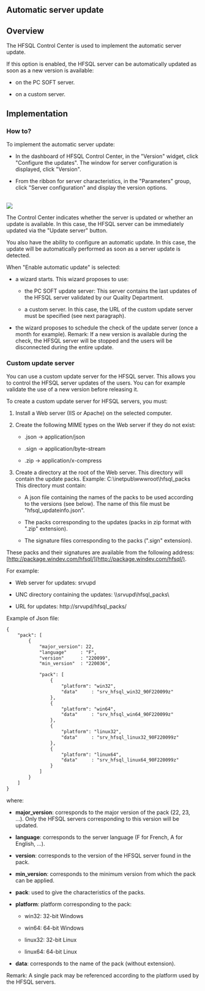 
## Automatic server update
			

<a name="NOTE1"></a>
<a name="NOTE1_1"></a>


## Overview
<a name="overview_ELTTEXTE000100"></a>
The HFSQL Control Center is used to implement the automatic server update. 

If this option is enabled, the HFSQL server can be automatically updated as soon as a new version is available: 

- on the PC SOFT server. 

- on a custom server. 




<a name="NOTE2"></a>
<a name="NOTE2_1"></a>


## Implementation
<a name="implementation_ELTTEXTE000124"></a>


### How to?
<a name="how_ELTPARAGRAPHE000021"></a>

To implement the automatic server update: 

- In the dashboard of HFSQL Control Center, in the "Version" widget, click "Configure the updates". The window for server configuration is displayed, click "Version". 

- From the ribbon for server characteristics, in the "Parameters" group, click "Server configuration" and display the version options. 



<br>![](https://doc.pcsoft.fr/en-US/images/image.awp?langid=3&name=CC_HF_Gestion_Serveur%20-%20HC%20N%B0013.gif)


The Control Center indicates whether the server is updated or whether an update is available. In this case, the HFSQL server can be immediately updated via the "Update server" button.

You also have the ability to configure an automatic update. In this case, the update will be automatically performed as soon as a server update is detected. 

When "Enable automatic update" is selected: 

- a wizard starts. This wizard proposes to use: 

	- the PC SOFT update server: This server contains the last updates of the HFSQL server validated by our Quality Department. 

	- a custom server. In this case, the URL of the custom update server must be specified (see next paragraph). 




- the wizard proposes to schedule the check of the update server (once a month for example). 
	Remark: If a new version is available during the check, the HFSQL server will be stopped and the users will be disconnected during the entire update. 





### Custom update server
<a name="custom_update_server_ELTPARAGRAPHE000153"></a>

You can use a custom update server for the HFSQL server. This allows you to control the HFSQL server updates of the users. You can for example validate the use of a new version before releasing it. 

To create a custom update server for HFSQL servers, you must: 

1. Install a Web server (IIS or Apache) on the selected computer. 

2. Create the following MIME types on the Web server if they do not exist:

	- .json -> application/json

	- .sign -> application/byte-stream

	- .zip  -> application/x-compress




3. Create a directory at the root of the Web server. This directory will contain the update packs. Example: C:\\inetpub\\wwwroot\\hfsql_packs
	This directory must contain: 

	- A json file containing the names of the packs to be used according to the versions (see below). The name of this file must be "hfsql_updateinfo.json".

	- The packs corresponding to the updates (packs in zip format with ".zip" extension).

	- The signature files corresponding to the packs (".sign" extension).


 These packs and their signatures are available from the following address: [http://package.windev.com/hfsql/](http://package.windev.com/hfsql/). 




For example: 

- Web server for updates: srvupd

- UNC directory containing the updates: \\\\srvupd\\hfsql_packs\\

- URL for updates: http://srvupd/hfsql_packs/




Example of Json file: 


```txt
{
	"pack": [
		{
			"major_version": 22,
			"language"     : "F",
			"version"      : "220099",
			"min_version"  : "220036",

			"pack": [
				{
					"platform": "win32",
					"data"     : "srv_hfsql_win32_90F220099z"
				},
				{
					"platform": "win64",
					"data"     : "srv_hfsql_win64_90F220099z"
				},
				{
					"platform": "linux32",
					"data"     : "srv_hfsql_linux32_90F220099z"
				},
				{
					"platform": "linux64",
					"data"     : "srv_hfsql_linux64_90F220099z"
				}
			]
		}
	]
}
```
where: 

- **major_version**: corresponds to the major version of the pack (22, 23, ...). Only the HFSQL servers corresponding to this version will be updated. 

- **language**: corresponds to the server language (F for French, A for English, ...). 

- **version**: corresponds to the version of the HFSQL server found in the pack. 

- **min_version**: corresponds to the minimum version from which the pack can be applied. 

- **pack**: used to give the characteristics of the packs. 

- **platform**: platform corresponding to the pack: 

	- win32: 32-bit Windows

	- win64: 64-bit Windows

	- linux32: 32-bit Linux

	- linux64: 64-bit Linux




- **data**: corresponds to the name of the pack (without extension). 




Remark: A single pack may be referenced according to the platform used by the HFSQL servers.



